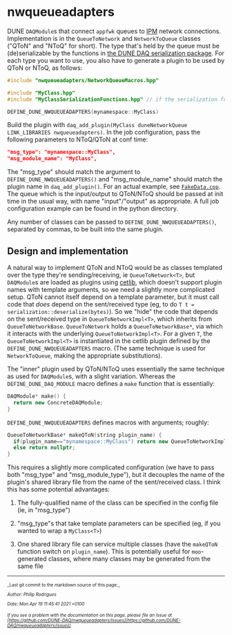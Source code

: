 # nwqueueadapters

DUNE `DAQModule`s that connect `appfwk` queues to [IPM](https://github.com/DUNE-DAQ/ipm) network connections. Implementation is in the `QueueToNetwork` and `NetworkToQueue` classes ("QToN" and "NToQ" for short). The type that's held by the queue must be (de)serializable by the functions in [the DUNE DAQ serialization package](https://github.com/DUNE-DAQ/serialization). For each type you want to use, you also have to generate a plugin to be used by QToN or NToQ, as follows:

```cpp
#include "nwqueueadapters/NetworkQueueMacros.hpp"

#include "MyClass.hpp"
#include "MyClassSerializationFunctions.hpp" // if the serialization functions don't live in MyClass.hpp

DEFINE_DUNE_NWQUEUEADAPTERS(mynamespace::MyClass)
```

Build the plugin with `daq_add_plugin(MyClass duneNetworkQueue LINK_LIBRARIES nwqueueadapters)`. In the job configuration, pass the following parameters to NToQ/QToN at conf time:

```json
"msg_type": "mynamespace::MyClass",
"msg_module_name": "MyClass",
```

The "msg_type" should match the argument to `DEFINE_DUNE_NWQUEUEADAPTERS()` and "msg_module_name" should match the plugin name in `daq_add_plugin()`. For an actual example, see [`FakeData.cpp`](./test/plugins/FakeData.cpp). The queue which is the input/output to QToN/NToQ should be passed at init time in the usual way, with name "input"/"output" as appropriate. A full job configuration example can be found in the python directory.

Any number of classes can be passed to `DEFINE_DUNE_NWQUEUEADAPTERS()`, separated by commas, to be built into the same plugin.

## Design and implementation

A natural way to implement QToN and NToQ would be as classes templated over the type they're sending/receiving, ie `QueueToNetwork<T>`, but `DAQModule`s are loaded as plugins using [cetlib](https://cdcvs.fnal.gov/redmine/projects/cetlib/wiki), which doesn't support plugin names with template arguments, so we need a slightly more complicated setup. QToN cannot itself depend on a template parameter, but it must call code that _does_ depend on the sent/received type (eg, to do `T t = serialization::deserialize(bytes)`). So we "hide" the code that depends on the sent/received type in `QueueToNetworkImpl<T>`, which inherits from `QueueToNetworkBase`. `QueueToNetwork` holds a `QueueToNetworkBase*`, via which it interacts with the underlying `QueueToNetworkImpl<T>`. For a given `T`, the  `QueueToNetworkImpl<T>` is instantiated in the cetlib plugin defined by the `DEFINE_DUNE_NWQUEUEADAPTERS` macro. (The same technique is used for `NetworkToQueue`, making the appropriate substitutions).

The "inner" plugin used by QToN/NToQ uses essentially the same technique as used for `DAQModule`s, with a slight variation. Whereas the `DEFINE_DUNE_DAQ_MODULE` macro defines a `make` function that is essentially:

```cpp
DAQModule* make() {
  return new ConcreteDAQModule;
}
```

`DEFINE_DUNE_NWQUEUEADAPTERS` defines macros with arguments; roughly:

```cpp
QueueToNetworkBase* makeQToN(string plugin_name) {
  if(plugin_name=="mynamespace::MyClass") return new QueueToNetworkImpl<mynamespace::MyClass>();
  else return nullptr;
}
```

This requires a slightly more complicated configuration (we have to pass both "msg_type" and "msg_module_type"), but it decouples the name of the plugin's shared library file from the name of the sent/received class. I think this has some potential advantages:



1. The fully-qualified name of the class can be specified in the config file (ie, in "msg_type")


2. "msg_type"s that take template parameters can be specified (eg, if you wanted to wrap a `MyClass<T>`)


3. One shared library file can service multiple classes (have the `makeQToN` function switch on `plugin_name`). This is potentially useful for `moo`-generated classes, where many classes may be generated from the same file


-----

<font size="1">
_Last git commit to the markdown source of this page:_


_Author: Philip Rodrigues_

_Date: Mon Apr 19 11:45:41 2021 +0100_

_If you see a problem with the documentation on this page, please file an Issue at [https://github.com/DUNE-DAQ/nwqueueadapters/issues](https://github.com/DUNE-DAQ/nwqueueadapters/issues)_
</font>
